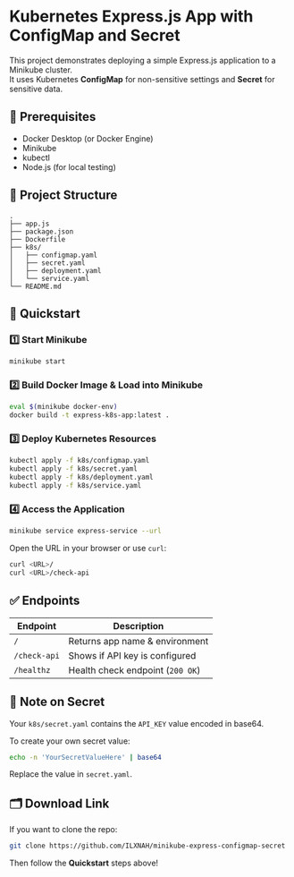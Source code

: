 
# Kubernetes Express.js App with ConfigMap and Secret

This project demonstrates deploying a simple Express.js application to a Minikube cluster.  
It uses Kubernetes **ConfigMap** for non-sensitive settings and **Secret** for sensitive data.

## 📝 Prerequisites

- Docker Desktop (or Docker Engine)
- Minikube
- kubectl
- Node.js (for local testing)

## 📁 Project Structure

```
.
├── app.js
├── package.json
├── Dockerfile
├── k8s/
│   ├── configmap.yaml
│   ├── secret.yaml
│   ├── deployment.yaml
│   └── service.yaml
└── README.md
```

## 🚀 Quickstart

### 1️⃣ Start Minikube

```bash
minikube start
```

### 2️⃣ Build Docker Image & Load into Minikube

```bash
eval $(minikube docker-env)
docker build -t express-k8s-app:latest .
```

### 3️⃣ Deploy Kubernetes Resources

```bash
kubectl apply -f k8s/configmap.yaml
kubectl apply -f k8s/secret.yaml
kubectl apply -f k8s/deployment.yaml
kubectl apply -f k8s/service.yaml
```

### 4️⃣ Access the Application

```bash
minikube service express-service --url
```

Open the URL in your browser or use `curl`:

```bash
curl <URL>/
curl <URL>/check-api
```

## ✅ Endpoints

| Endpoint     | Description                        |
| ------------ | ----------------------------------|
| `/`          | Returns app name & environment     |
| `/check-api` | Shows if API key is configured     |
| `/healthz`   | Health check endpoint (`200 OK`)   |

## 🔑 Note on Secret

Your `k8s/secret.yaml` contains the `API_KEY` value encoded in base64.

To create your own secret value:

```bash
echo -n 'YourSecretValueHere' | base64
```

Replace the value in `secret.yaml`.

## 🗂 Download Link

If you want to clone the repo:

```bash
git clone https://github.com/ILXNAH/minikube-express-configmap-secret
```

Then follow the **Quickstart** steps above!
